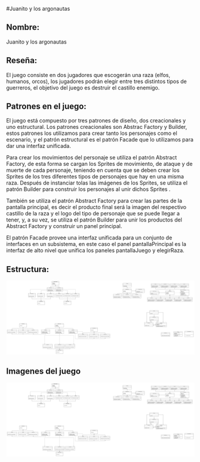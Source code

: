 #Juanito y los argonautas

## Nombre:

Juanito y los argonautas

## Reseña:

El juego consiste en dos jugadores que escogerán una raza (elfos, humanos, orcos), los jugadores podrán elegir entre tres distintos tipos de guerreros, el objetivo del juego es destruir el castillo enemigo.  


## Patrones en el juego:

El juego está compuesto por tres patrones de diseño, dos creacionales y uno estructural. Los patrones creacionales son Abstrac Factory y Builder, estos patrones los utilizamos para crear tanto los personajes como el escenario, y el patrón estructural es el patrón Facade que lo utilizamos para dar una interfaz unificada.

Para crear los movimientos del personaje se utiliza el patrón Abstract Factory, de esta forma se cargan los Sprites de movimiento, de ataque y de muerte de cada personaje, teniendo en cuenta que se deben crear los Sprites de los tres diferentes tipos de personajes que hay en una misma raza. Después de instanciar tolas las imágenes de los Sprites, se utiliza el patrón Builder para construir los personajes al unir dichos Sprites .

También se utiliza el patrón Abstract Factory para crear las partes de la pantalla principal, es decir el producto final será la imagen del respectivo castillo de la raza y el logo del tipo de personaje que se puede llegar a tener, y, a su vez, se utiliza el patrón Builder para unir los productos del Abstract Factory y construir un panel principal. 

El patrón Facade provee una interfaz unificada para un conjunto de interfaces en un subsistema, en este caso el panel pantallaPrincipal es la interfaz de alto nivel que unifica los paneles pantallaJuego y elegirRaza.



## Estructura:

![Estructura](https://github.com/brayanpasa99/JuegoFinal2/blob/master/Diagrama%20juego.png)

## Imagenes del juego

![Estructura](https://github.com/brayanpasa99/JuegoFinal2/blob/master/Diagrama%20juego.png)
